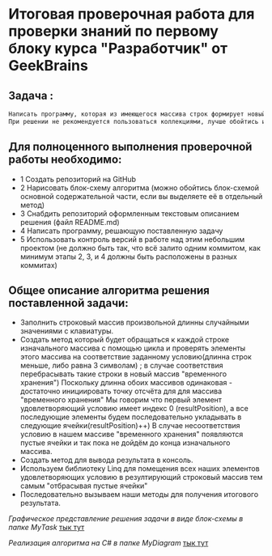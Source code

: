 # **Итоговая проверочная работа для проверки знаний по первому блоку курса "Разработчик" oт GeekBrains**

## Задача : 

~~~bash
Написать программу, которая из имеющегося массива строк формирует новый массив из строк, длина которых меньше, либо равна 3 символам. Первоначальный массив можно ввести с клавиатуры, либо задать на старте выполнения алгоритма. 
При решении не рекомендуется пользоваться коллекциями, лучше обойтись исключительно массивами. 
~~~

## Для полноценного выполнения проверочной работы необходимо:

* 1 Создать репозиторий на GitHub
* 2 Нарисовать блок-схему алгоритма (можно обойтись блок-схемой основной содержательной части, если вы выделяете её в отдельный метод)
* 3 Снабдить репозиторий оформленным текстовым описанием решения (файл README.md)
* 4 Написать программу, решающую поставленную задачу
* 5 Использовать контроль версий в работе над этим небольшим проектом (не должно быть так, что всё залито одним коммитом, как минимум этапы 2, 3, и 4 должны быть расположены в разных коммитах)


## Общее описание алгоритма решения поставленной задачи:

* Заполнить строковый массив произвольной длинны случайными значениями с клавиатуры.
*  Создать метод который будет обращаться к каждой строке изначального массива с помощью цикла и проверять элементы этого массива на соответствие заданному условию(длинна строк меньше, либо равна 3 символам) ; в случае соответствия перебрасывать такие строки в новый массив "временного хранения") 
Поскольку длинна обоих массивов одинаковая - достаточно инициировать точку отсчёта для для массива "временного хранения" Мы говорим  что первый элемент удовлетворяющий условию имеет индекс 0 (resultPosition),  а все последующие элементы будем последовательно укладывать в следующие ячейки(resultPosition)++) В случае несоответствия условию в нашем массиве "временного хранения" появляются пустые ячейки и так пока не дойдём до конца изначального массива.
* Создать метод для вывода результата в консоль.
* Используем библиотеку Linq для помещения всех наших элементов удовлетворяющих условию в резултирующий строковый массив тем самым "отбрасывая пустые ячейки"
* Последовательно вызываем наши методы для получения итогового результата.

*Графическое представление решения задачи в виде блок-схемы в папке MyTask* [тык тут](MyDiagram/GetArrayAfterApplyingCondition.png)

*Реализация алгоритма на C# в папке MyDiagram* [тык тут](MyTask/Program.cs)